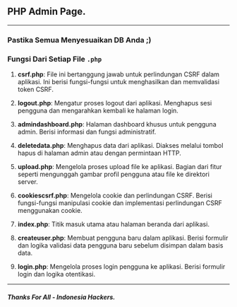 ## PHP Admin Page.

----

### Pastika Semua Menyesuaikan DB Anda ;)
### Fungsi Dari Setiap File ``.php``

1. **csrf.php**: File ini bertanggung jawab untuk perlindungan CSRF dalam aplikasi. Ini berisi fungsi-fungsi untuk menghasilkan dan memvalidasi token CSRF.

2. **logout.php**: Mengatur proses logout dari aplikasi. Menghapus sesi pengguna dan mengarahkan kembali ke halaman login.

3. **admindashboard.php**: Halaman dashboard khusus untuk pengguna admin. Berisi informasi dan fungsi administratif.

4. **deletedata.php**: Menghapus data dari aplikasi. Diakses melalui tombol hapus di halaman admin atau dengan permintaan HTTP.

5. **upload.php**: Mengelola proses upload file ke aplikasi. Bagian dari fitur seperti mengunggah gambar profil pengguna atau file ke direktori server.

6. **cookiescsrf.php**: Mengelola cookie dan perlindungan CSRF. Berisi fungsi-fungsi manipulasi cookie dan implementasi perlindungan CSRF menggunakan cookie.

7. **index.php**: Titik masuk utama atau halaman beranda dari aplikasi.

8. **createuser.php**: Membuat pengguna baru dalam aplikasi. Berisi formulir dan logika validasi data pengguna baru sebelum disimpan dalam basis data.

9. **login.php**: Mengelola proses login pengguna ke aplikasi. Berisi formulir login dan logika otentikasi.

----

##### Thanks For All - Indonesia Hackers.
